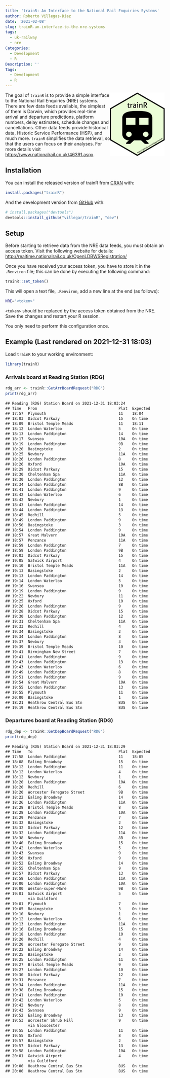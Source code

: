 ```yaml
---
title: 'trainR: An Interface to the National Rail Enquiries Systems'
author: Roberto Villegas-Diaz
date: '2021-02-08'
slug: trainR-an-interface-to-the-nre-systems
tags:
  - uk-railway
  - nre
Categories:
  - Development
  - R
Description: ''
Tags:
  - Development
  - R
---
```


<img src="https://raw.githubusercontent.com/villegar/trainR/main/inst/images/logo.png" alt="logo" align="right" height=200px/>

The goal of `trainR` is to provide a simple interface to the 
National Rail Enquiries (NRE) systems. There are few data feeds 
available, the simplest of them is Darwin, which provides real-time 
arrival and departure predictions, platform numbers, delay estimates, 
schedule changes and cancellations. Other data feeds provide historical 
data, Historic Service Performance (HSP), and much more. `trainR` 
simplifies the data retrieval, so that the users can focus on their 
analyses. For more details visit 
https://www.nationalrail.co.uk/46391.aspx.

## Installation

You can install the released version of trainR from [CRAN](https://CRAN.R-project.org) with:

``` r
install.packages("trainR")
```

And the development version from [GitHub](https://github.com/) with:

``` r
# install.packages("devtools")
devtools::install_github("villegar/trainR", "dev")
```

## Setup
Before starting to retrieve data from the NRE data feeds, you must obtain an access token. 
Visit the following website for details: http://realtime.nationalrail.co.uk/OpenLDBWSRegistration/

Once you have received your access token, you have to store it in the `.Renviron` file; this can be 
done by executing the following command:


```r
trainR::set_token()
```

This will open a text file, `.Renviron`, add a new line at the end (as follows):

```bash
NRE="<token>"
```

`<token>` should be replaced by the access token obtained from the NRE. Save the changes and restart 
your R session.

You only need to perform this configuration once.

## Example (Last rendered on 2021-12-31 18:03)

Load `trainR` to your working environment:

```r
library(trainR)
```

### Arrivals board at Reading Station (RDG)


```r
rdg_arr <- trainR::GetArrBoardRequest("RDG")
print(rdg_arr)
```

```
## Reading (RDG) Station Board on 2021-12-31 18:03:24
## Time   From                                    Plat  Expected
## 17:57  Plymouth                                11    18:04
## 18:03  Didcot Parkway                          15    On time
## 18:09  Bristol Temple Meads                    11    18:11
## 18:12  London Waterloo                         5     On time
## 18:13  London Paddington                       14    On time
## 18:17  Swansea                                 10A   On time
## 18:19  London Paddington                       9B    On time
## 18:20  Basingstoke                             2     On time
## 18:25  Newbury                                 11A   On time
## 18:26  London Paddington                       8     On time
## 18:26  Oxford                                  10A   On time
## 18:29  Didcot Parkway                          15    On time
## 18:30  Cheltenham Spa                          11A   On time
## 18:30  London Paddington                       12    On time
## 18:34  London Paddington                       8B    On time
## 18:41  London Paddington                       9     On time
## 18:42  London Waterloo                         6     On time
## 18:42  Newbury                                 1     On time
## 18:43  London Paddington                       14    On time
## 18:44  London Paddington                       13    On time
## 18:45  Redhill                                 5     On time
## 18:49  London Paddington                       9     On time
## 18:50  Basingstoke                             3     On time
## 18:54  London Paddington                       9     On time
## 18:57  Great Malvern                           10A   On time
## 18:57  Penzance                                11A   On time
## 18:59  London Paddington                       7     On time
## 18:59  London Paddington                       9B    On time
## 19:03  Didcot Parkway                          15    On time
## 19:05  Gatwick Airport                         4     On time
## 19:10  Bristol Temple Meads                    11A   On time
## 19:13  Basingstoke                             2     On time
## 19:13  London Paddington                       14    On time
## 19:14  London Waterloo                         5     On time
## 19:16  Swansea                                 10    On time
## 19:19  London Paddington                       9     On time
## 19:22  Newbury                                 11    On time
## 19:25  Oxford                                  10    On time
## 19:26  London Paddington                       9     On time
## 19:28  Didcot Parkway                          15    On time
## 19:30  London Paddington                       12    On time
## 19:31  Cheltenham Spa                          11A   On time
## 19:33  Redhill                                 4     On time
## 19:34  Basingstoke                             2     On time
## 19:34  London Paddington                       8     On time
## 19:37  Newbury                                 3     On time
## 19:39  Bristol Temple Meads                    10    On time
## 19:41  Birmingham New Street                   7     On time
## 19:41  London Paddington                       9     On time
## 19:43  London Paddington                       13    On time
## 19:43  London Waterloo                         6     On time
## 19:49  London Paddington                       8     On time
## 19:51  London Paddington                       9     On time
## 19:54  Great Malvern                           10A   On time
## 19:55  London Paddington                       13    On time
## 19:55  Plymouth                                11    On time
## 20:00  Basingstoke                             1     On time
## 18:21  Heathrow Central Bus Stn                BUS   On time
## 19:19  Heathrow Central Bus Stn                BUS   On time
```

### Departures board at Reading Station (RDG)


```r
rdg_dep <- trainR::GetDepBoardRequest("RDG")
print(rdg_dep)
```

```
## Reading (RDG) Station Board on 2021-12-31 18:03:29
## Time   To                                      Plat  Expected
## 17:58  London Paddington                       11    18:05
## 18:08  Ealing Broadway                         15    On time
## 18:12  London Paddington                       11    On time
## 18:12  London Waterloo                         4     On time
## 18:12  Newbury                                 1     On time
## 18:20  London Paddington                       10A   On time
## 18:20  Redhill                                 6     On time
## 18:20  Worcester Foregate Street               9B    On time
## 18:22  Ealing Broadway                         14    On time
## 18:26  London Paddington                       11A   On time
## 18:28  Bristol Temple Meads                    8     On time
## 18:28  London Paddington                       10A   On time
## 18:29  Penzance                                7     On time
## 18:32  Basingstoke                             2     On time
## 18:32  Didcot Parkway                          12    On time
## 18:32  London Paddington                       11A   On time
## 18:38  Newbury                                 8B    On time
## 18:40  Ealing Broadway                         15    On time
## 18:42  London Waterloo                         5     On time
## 18:43  Swansea                                 9     On time
## 18:50  Oxford                                  9     On time
## 18:52  Ealing Broadway                         14    On time
## 18:55  Cheltenham Spa                          9     On time
## 18:57  Didcot Parkway                          13    On time
## 18:58  London Paddington                       11A   On time
## 19:00  London Paddington                       10A   On time
## 19:00  Weston-super-Mare                       9B    On time
## 19:01  Gatwick Airport                         5     On time
##        via Guildford                           
## 19:01  Plymouth                                7     On time
## 19:05  Basingstoke                             3     On time
## 19:10  Newbury                                 1     On time
## 19:12  London Waterloo                         6     On time
## 19:13  London Paddington                       11A   On time
## 19:16  Ealing Broadway                         15    On time
## 19:18  London Paddington                       10    On time
## 19:20  Redhill                                 4     On time
## 19:20  Worcester Foregate Street               9     On time
## 19:22  Ealing Broadway                         14    On time
## 19:25  Basingstoke                             2     On time
## 19:25  London Paddington                       11    On time
## 19:27  Bristol Temple Meads                    9     On time
## 19:27  London Paddington                       10    On time
## 19:30  Didcot Parkway                          12    On time
## 19:31  Penzance                                7     On time
## 19:34  London Paddington                       11A   On time
## 19:38  Ealing Broadway                         15    On time
## 19:41  London Paddington                       10    On time
## 19:42  London Waterloo                         5     On time
## 19:42  Newbury                                 8     On time
## 19:43  Swansea                                 9     On time
## 19:52  Ealing Broadway                         13    On time
## 19:53  Worcester Shrub Hill                    9     On time
##        via Gloucester                          
## 19:55  London Paddington                       11    On time
## 19:55  Oxford                                  8     On time
## 19:57  Basingstoke                             2     On time
## 19:57  Didcot Parkway                          13    On time
## 19:58  London Paddington                       10A   On time
## 20:01  Gatwick Airport                         4     On time
##        via Guildford                           
## 19:00  Heathrow Central Bus Stn                BUS   On time
## 20:00  Heathrow Central Bus Stn                BUS   On time
```
